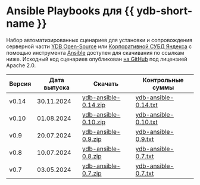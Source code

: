 # Ansible Playbooks для {{ ydb-short-name }}

Набор автоматизированных сценариев для установки и сопровождения серверной части [YDB Open-Source](ydb-oss-server.md) или [Корпоративной СУБД Яндекса](yandex-enterprise-database.md) с помощью инструмента [Ansible](https://docs.ansible.com/) доступен для скачивания по ссылкам ниже. Исходный код сценариев опубликован [на GitHub](https://github.com/ydb-platform/ydb-ansible) под лицензией Apache 2.0.

| Версия | Дата выпуска | Скачать | Контрольные суммы |
| ------ | ------------ | ------- | ----------------- |
| v0.14   | 30.11.2024   | [ydb-ansible-0.14.zip](https://binaries.ясубд.рф/ansible/ydb-ansible-0.14.zip) | [ydb-ansible-0.14.txt](https://binaries.ясубд.рф/ansible/ydb-ansible-0.14.txt) |
| v0.10   | 01.08.2024   | [ydb-ansible-0.10.zip](https://binaries.ясубд.рф/ansible/ydb-ansible-0.10.zip) | [ydb-ansible-0.10.txt](https://binaries.ясубд.рф/ansible/ydb-ansible-0.10.txt) |
| v0.9   | 20.07.2024   | [ydb-ansible-0.9.zip](https://binaries.ясубд.рф/ansible/ydb-ansible-0.9.zip) | [ydb-ansible-0.9.txt](https://binaries.ясубд.рф/ansible/ydb-ansible-0.9.txt) |
| v0.8   | 10.07.2024   | [ydb-ansible-0.8.zip](https://binaries.ясубд.рф/ansible/ydb-ansible-0.8.zip) | [ydb-ansible-0.7.txt](https://binaries.ясубд.рф/ansible/ydb-ansible-0.8.txt) |
| v0.7   | 03.05.2024   | [ydb-ansible-0.7.zip](https://binaries.ясубд.рф/ansible/ydb-ansible-0.7.zip) | [ydb-ansible-0.7.txt](https://binaries.ясубд.рф/ansible/ydb-ansible-0.7.txt) |